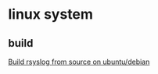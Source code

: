 # linux system

## build
[Build rsyslog from source on ubuntu/debian](https://itc-life.ru/build-rsyslog-from-source-on-ubuntu-debian/)

